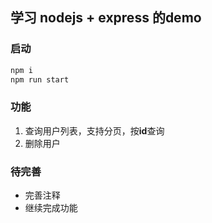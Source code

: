 ## 学习 nodejs + express 的demo

### 启动

```sh
npm i
npm run start
```

### 功能
1. 查询用户列表，支持分页，按**id**查询
2. 删除用户


### 待完善
* 完善注释
* 继续完成功能
